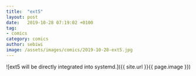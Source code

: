 ```yaml
---
title:  "ext5"
layout: post
date:   2019-10-28 07:19:02 +0100
tag:
- comics
category: comics
author: sebiwi
image: /assets/images/comics/2019-10-28-ext5.jpg
---
```


![ext5 will be directly integrated into systemd.]({{ site.url }}{{ page.image }})
